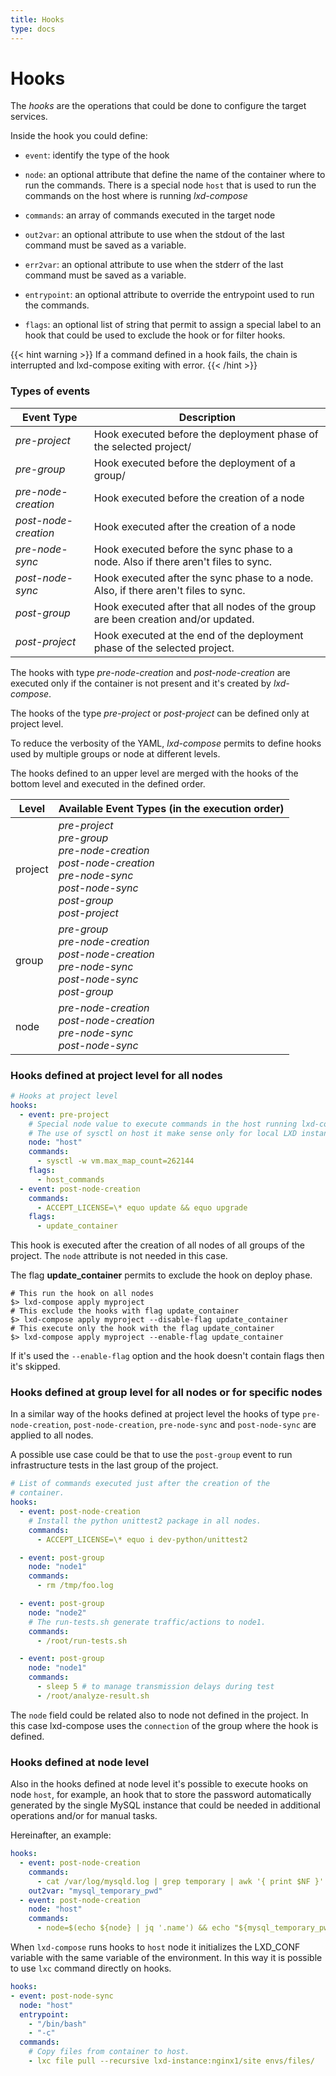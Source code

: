 ```yaml
---
title: Hooks
type: docs
---
```


# Hooks

The *hooks* are the operations that could be done to configure the target
services.

Inside the hook you could define:

  * `event`: identify the type of the hook

  * `node`: an optional attribute that define the name of the container
    where to run the commands. There is a special node `host` that is
    used to run the commands on the host where is running *lxd-compose*

  * `commands`: an array of commands executed in the target node

  * `out2var`: an optional attribute to use when the stdout of the last
    command must be saved as a variable.

  * `err2var`: an optional attribute to use when the stderr of the last
    command must be saved as a variable.

  * `entrypoint`: an optional attribute to override the entrypoint
    used to run the commands.

  * `flags`: an optional list of string that permit to assign a special
    label to an hook that could be used to exclude the hook or for filter
    hooks.

{{< hint warning >}}
If a command defined in a hook fails, the chain is interrupted and lxd-compose exiting
with error.
{{< /hint >}}

### Types of events

| Event Type | Description |
| ---------- | ----------- |
| *pre-project* | Hook executed before the deployment phase of the selected project/ |
| *pre-group* | Hook executed before the deployment of a group/ |
| *pre-node-creation*  | Hook executed before the creation of a node |
| *post-node-creation* | Hook executed after the creation of a node |
| *pre-node-sync* | Hook executed before the sync phase to a node. Also if there aren't files to sync. |
| *post-node-sync* | Hook executed after the sync phase to a node. Also, if there aren't files to sync. |
| *post-group* | Hook executed after that all nodes of the group are been creation and/or updated. |
| *post-project* | Hook executed at the end of the deployment phase of the selected project.

The hooks with type *pre-node-creation* and *post-node-creation* are executed only
if the container is not present and it's created by *lxd-compose*.

The hooks of the type *pre-project* or *post-project* can be defined only
at project level.

To reduce the verbosity of the YAML, *lxd-compose* permits to define hooks used by
multiple groups or node at different levels.

The hooks defined to an upper level are merged with the hooks of the bottom level and executed
in the defined order.

| Level | Available Event Types (in the execution order) |
| ----- | --------------------- |
| project | *pre-project*<br> *pre-group*<br> *pre-node-creation*<br> *post-node-creation*<br> *pre-node-sync*<br> *post-node-sync*<br> *post-group*<br> *post-project* |
| group | *pre-group*<br> *pre-node-creation*<br> *post-node-creation*<br> *pre-node-sync*<br> *post-node-sync*<br> *post-group* |
| node | *pre-node-creation*<br> *post-node-creation*<br> *pre-node-sync*<br> *post-node-sync* |

### Hooks defined at project level for all nodes

```yaml
# Hooks at project level
hooks:
  - event: pre-project
    # Special node value to execute commands in the host running lxd-compose.
    # The use of sysctl on host it make sense only for local LXD instances.
    node: "host"
    commands:
      - sysctl -w vm.max_map_count=262144
    flags:
      - host_commands
  - event: post-node-creation
    commands:
      - ACCEPT_LICENSE=\* equo update && equo upgrade
    flags:
      - update_container
```

This hook is executed after the creation of all nodes of all groups of the project.
The `node` attribute is not needed in this case.

The flag **update_container** permits to exclude the hook on deploy phase.

```shell
# This run the hook on all nodes
$> lxd-compose apply myproject
# This exclude the hooks with flag update_container
$> lxd-compose apply myproject --disable-flag update_container
# This execute only the hook with the flag update_container
$> lxd-compose apply myproject --enable-flag update_container
```

If it's used the `--enable-flag` option and the hook doesn't contain flags then it's skipped.


### Hooks defined at group level for all nodes or for specific nodes

In a similar way of the hooks defined at project level the hooks of type `pre-node-creation`,
`post-node-creation`, `pre-node-sync` and `post-node-sync` are applied to all nodes.

A possible use case could be that to use the `post-group` event to run infrastructure tests
in the last group of the project.

```yaml
# List of commands executed just after the creation of the
# container.
hooks:
  - event: post-node-creation
    # Install the python unittest2 package in all nodes.
    commands:
      - ACCEPT_LICENSE=\* equo i dev-python/unittest2

  - event: post-group
    node: "node1"
    commands:
      - rm /tmp/foo.log

  - event: post-group
    node: "node2"
    # The run-tests.sh generate traffic/actions to node1.
    commands:
      - /root/run-tests.sh

  - event: post-group
    node: "node1"
    commands:
      - sleep 5 # to manage transmission delays during test
      - /root/analyze-result.sh
```

The `node` field could be related also to node not defined in the project. In this case lxd-compose uses
the `connection` of the group where the hook is defined.


### Hooks defined at node level

Also in the hooks defined at node level it's possible to execute hooks on node `host`, for example,
an hook that to store the password automatically generated by the single MySQL instance that could be
needed in additional operations and/or for manual tasks.

Hereinafter, an example:

```yaml
hooks:
  - event: post-node-creation
    commands:
      - cat /var/log/mysqld.log | grep temporary | awk '{ print $NF }'
    out2var: "mysql_temporary_pwd"
  - event: post-node-creation
    node: "host"
    commands:
      - node=$(echo ${node} | jq '.name') && echo "${mysql_temporary_pwd}" > ./secrets/${node}.mysql.pwd
```

When `lxd-compose` runs hooks to `host` node it initializes the LXD_CONF variable
with the same variable of the environment. In this way it is possible to use
`lxc` command directly on hooks.

```yaml
hooks:
- event: post-node-sync
  node: "host"
  entrypoint:
    - "/bin/bash"
    - "-c"
  commands:
    # Copy files from container to host.
    - lxc file pull --recursive lxd-instance:nginx1/site envs/files/
```
